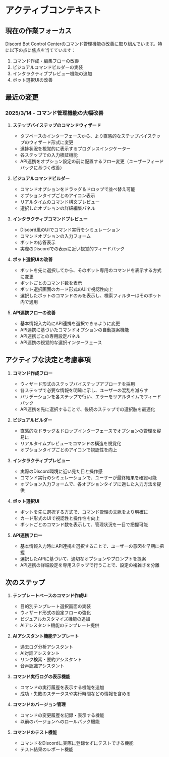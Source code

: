 # アクティブコンテキスト

## 現在の作業フォーカス

Discord Bot Control Centerのコマンド管理機能の改善に取り組んでいます。特に以下の点に焦点を当てています：

1. コマンド作成・編集フローの改善
2. ビジュアルコマンドビルダーの実装
3. インタラクティブプレビュー機能の追加
4. ボット選択UIの改善

## 最近の変更

### 2025/3/14 - コマンド管理機能の大幅改善

1. **ステップバイステップのコマンドウィザード**
   - タブベースのインターフェースから、より直感的なステップバイステップのウィザード形式に変更
   - 進捗状況を視覚的に表示するプログレスインジケーター
   - 各ステップでの入力検証機能
   - API連携をオプション設定の前に配置するフロー変更（ユーザーフィードバックに基づく改善）

2. **ビジュアルコマンドビルダー**
   - コマンドオプションをドラッグ＆ドロップで並べ替え可能
   - オプションタイプごとのアイコン表示
   - リアルタイムのコマンド構文プレビュー
   - 選択したオプションの詳細編集パネル

3. **インタラクティブコマンドプレビュー**
   - Discord風のUIでコマンド実行をシミュレーション
   - コマンドオプションの入力フォーム
   - ボットの応答表示
   - 実際のDiscordでの表示に近い視覚的フィードバック

4. **ボット選択UIの改善**
   - ボットを先に選択してから、そのボット専用のコマンドを表示する方式に変更
   - ボットごとのコマンド数を表示
   - ボット選択画面のカード形式のUIで視認性向上
   - 選択したボットのコマンドのみを表示し、検索フィルターはそのボット内で適用

5. **API連携フローの改善**
   - 基本情報入力時にAPI連携を選択できるように変更
   - API連携に基づいたコマンドオプションの自動提案機能
   - API連携ごとの専用設定パネル
   - API連携の視覚的な選択インターフェース

## アクティブな決定と考慮事項

1. **コマンド作成フロー**
   - ウィザード形式のステップバイステップアプローチを採用
   - 各ステップで必要な情報を明確に示し、ユーザーの混乱を減らす
   - バリデーションを各ステップで行い、エラーをリアルタイムでフィードバック
   - API連携を先に選択することで、後続のステップでの選択肢を最適化

2. **ビジュアルビルダー**
   - 直感的なドラッグ＆ドロップインターフェースでオプションの管理を容易に
   - リアルタイムプレビューでコマンドの構造を視覚化
   - オプションタイプごとのアイコンで視認性を向上

3. **インタラクティブプレビュー**
   - 実際のDiscord環境に近い見た目と操作感
   - コマンド実行のシミュレーションで、ユーザーが最終結果を確認可能
   - オプション入力フォームで、各オプションタイプに適した入力方法を提供

4. **ボット選択UI**
   - ボットを先に選択する方式で、コマンド管理の文脈をより明確に
   - カード形式のUIで視認性と操作性を向上
   - ボットごとのコマンド数を表示して、管理状況を一目で把握可能

5. **API連携フロー**
   - 基本情報入力時にAPI連携を選択することで、ユーザーの意図を早期に把握
   - 選択したAPIに基づいて、適切なオプションやプロンプトを提案
   - API連携の詳細設定を専用ステップで行うことで、設定の複雑さを分離

## 次のステップ

1. **テンプレートベースのコマンド作成UI**
   - 目的別テンプレート選択画面の実装
   - ウィザード形式の設定フローの強化
   - ビジュアルカスタマイズ機能の追加
   - AIアシスタント機能のテンプレート提供

2. **AIアシスタント機能テンプレート**
   - 過去ログ分析アシスタント
   - AI対話アシスタント
   - リンク検索・要約アシスタント
   - 音声認識アシスタント

3. **コマンド実行ログの表示機能**
   - コマンドの実行履歴を表示する機能を追加
   - 成功・失敗のステータスや実行時間などの情報を含める

4. **コマンドのバージョン管理**
   - コマンドの変更履歴を記録・表示する機能
   - 以前のバージョンへのロールバック機能

5. **コマンドのテスト機能**
   - コマンドをDiscordに実際に登録せずにテストできる機能
   - テスト結果のレポート機能
